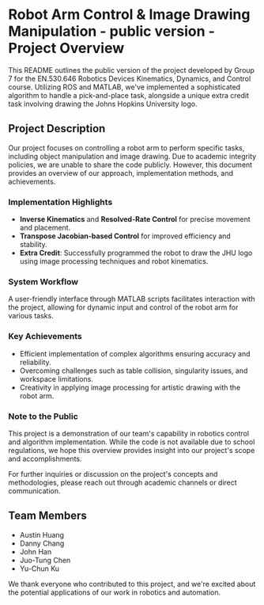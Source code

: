 # Robot Arm Control & Image Drawing Manipulation - public version - Project Overview

This README outlines the public version of the project developed by Group 7 for the EN.530.646 Robotics Devices Kinematics, Dynamics, and Control course. Utilizing ROS and MATLAB, we've implemented a sophisticated algorithm to handle a pick-and-place task, alongside a unique extra credit task involving drawing the Johns Hopkins University logo.

## Project Description

Our project focuses on controlling a robot arm to perform specific tasks, including object manipulation and image drawing. Due to academic integrity policies, we are unable to share the code publicly. However, this document provides an overview of our approach, implementation methods, and achievements.

### Implementation Highlights

- **Inverse Kinematics** and **Resolved-Rate Control** for precise movement and placement.
- **Transpose Jacobian-based Control** for improved efficiency and stability.
- **Extra Credit**: Successfully programmed the robot to draw the JHU logo using image processing techniques and robot kinematics.

### System Workflow

A user-friendly interface through MATLAB scripts facilitates interaction with the project, allowing for dynamic input and control of the robot arm for various tasks.

### Key Achievements

- Efficient implementation of complex algorithms ensuring accuracy and reliability.
- Overcoming challenges such as table collision, singularity issues, and workspace limitations.
- Creativity in applying image processing for artistic drawing with the robot arm.

### Note to the Public

This project is a demonstration of our team's capability in robotics control and algorithm implementation. While the code is not available due to school regulations, we hope this overview provides insight into our project's scope and accomplishments.

For further inquiries or discussion on the project's concepts and methodologies, please reach out through academic channels or direct communication.

## Team Members

- Austin Huang
- Danny Chang
- John Han
- Juo-Tung Chen
- Yu-Chun Ku

We thank everyone who contributed to this project, and we're excited about the potential applications of our work in robotics and automation.
